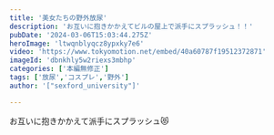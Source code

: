 ```yaml
---
title: '美女たちの野外放尿'
description: 'お互いに抱きかかえてビルの屋上で派手にスプラッシュ！！'
pubDate: '2024-03-06T15:03:44.275Z'
heroImage: 'ltwqnblyqcz8ypxky7e6'
video: 'https://www.tokyomotion.net/embed/40a60787f19512372871'
imageId: 'dbnkhly5w2riexs3mbhp'
categories: ['本編無修正']
tags: ['放尿','コスプレ','野外']
author: '["sexford_university"]'

---
```


お互いに抱きかかえて派手にスプラッシュ😻




